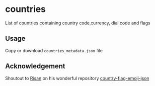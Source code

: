 # countries
List of countries containing country code,currency, dial code and flags

## Usage
Copy or download `countries_metadata.json` file

## Acknowledgement
Shoutout to [Risan](https://github.com/risan) on his wonderful repository [country-flag-emoji-json](https://github.com/risan/country-flag-emoji-json)

